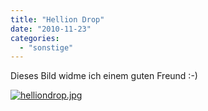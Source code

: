 ```yaml
---
title: "Hellion Drop"
date: "2010-11-23"
categories: 
  - "sonstige"
---
```


Dieses Bild widme ich einem guten Freund :-)

[![helliondrop.jpg](/blog/images/.helliondrop.jpg "helliondrop.jpg")](/wp-content/uploads/helliondrop.jpg)
